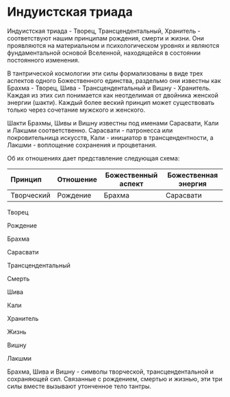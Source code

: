 # Индуистская триада
Индуистская триада - Творец, Трансцендентальный, Хранитель - соответствуют нашим принципам рождения, смерти и жизни. Они проявляются на материальном и психологическом уровнях и являются фундаментальной основой Вселенной, находящейся в состоянии постоянного изменения.

В тантрической космологии эти силы формализованы в виде трех аспектов одного Божественного единства, раздельмо они известны как Брахма - Творец, Шива - Трансцендентальный и Вишну - Хранитель. Каждая из этих сил понимается как неотделимая от двойника женской энергии (шакти). Каждый более веский принцип может существовать только через сочетание мужского и женского.

Шакти Брахмы, Шивы и Вишну известны под именами Сарасвати, Кали и Лакшми соответственно. Сарасвати - патронесса или покровительница искусств, Кали - инициатор в трансцендентности, а Лакшми - воплощение сохранения и процветания.

Об их отношениях дает представление следующая схема:

| Принцип    | Отношение | Божественный аспект | Божественная энергия |
| :---------- | --------- | ------------------- | -------------------- |
| Творческий | Рождение  | Брахма              | Сарасвати            | 

Творец

Рождение

Брахма

Сарасвати

Трансцендентальный

Смерть

Шива

Кали

Хранитель

Жизнь

Вишну

Лакшми

Брахма, Шива и Вишну - символы творческой, трансцендентальной и сохраняющей сил. Связанные с рождением, смертью и жизнью, эти три силы вместе вызывают утонченное тело тантры.